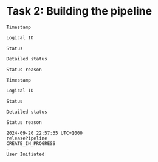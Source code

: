 

# Task 2: Building the pipeline


```
Timestamp
	
Logical ID
	
Status
	
Detailed status
	
Status reason

Timestamp
	
Logical ID
	
Status
	
Detailed status
	
Status reason

2024-09-20 22:57:35 UTC+1000
releasePipeline
CREATE_IN_PROGRESS
-
User Initiated
```
